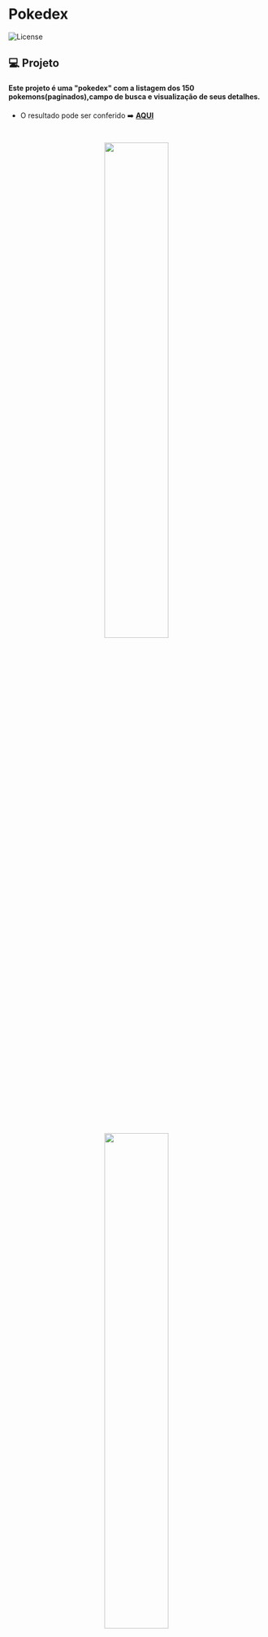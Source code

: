 # Pokedex
  <img  src="https://img.shields.io/static/v1?label=license&message=MIT&color=5965E0&labelColor=121214" alt="License">


## 💻 Projeto

#### Este projeto é uma "pokedex" com a listagem dos 150 pokemons(paginados),campo de busca e visualização de seus detalhes.

- O resultado pode ser conferido :arrow_right: [**AQUI**](https://pokedex-angular-roan.vercel.app/)

<h1 align="center">

  <img src='https://user-images.githubusercontent.com/97068163/151001628-9465160c-01e8-4a34-88b0-8a5000156a1f.png' width="50%"/> <img src='https://user-images.githubusercontent.com/97068163/151001615-7af9bac3-fe1c-4e73-9a87-a4277007d0cd.png' width="50%"/>


</h1>


## Feito com 🔨
- **Angular 13**
- ngx-pagination
- SASS


### Instruções para rodar
Por ser um projeto realizado com **Angular**, há a necessidade do **NodeJS**. Com ele instalado basta seguir os seguintes passos.

No terminal, clone o projeto:
```
git clone 
```


Instale as dependências:
```
npm install
```

Execute a aplicação:
```
npm run start 
```
----

#### Author 👷

<img src="https://user-images.githubusercontent.com/97068163/149033991-781bf8b6-4beb-445a-913c-f05a76a28bfc.png" width="5%" alt="caricatura do autor desse repositório"/>

[![linkedin](https://img.shields.io/badge/LinkedIn-0077B5?style=for-the-badge&logo=linkedin&logoColor=white)](https://www.linkedin.com/in/araujocode/)


